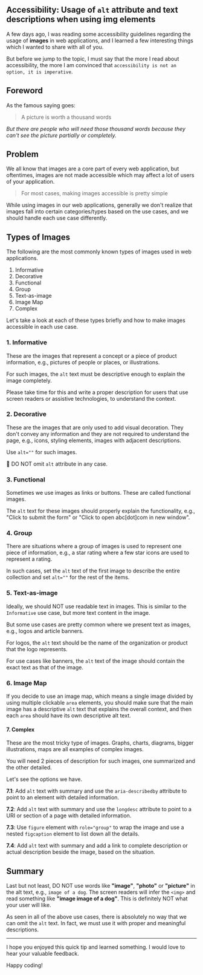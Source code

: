 ## Accessibility: Usage of `alt` attribute and text descriptions when using img elements

A few days ago, I was reading some accessibility guidelines regarding the usage of **images** in web applications, and I learned a few interesting things which I wanted to share with all of you.

But before we jump to the topic, I must say that the more I read about accessibility, the more I am convinced that `accessibility is not an option, it is imperative`.

## Foreword

As the famous saying goes:

> A picture is worth a thousand words

*But there are people who will need those thousand words because they can't see the picture partially or completely.*

## Problem
We all know that images are a core part of every web application, but oftentimes, images are not made accessible which may affect a lot of users of your application.

> For most cases, making images accessible is pretty simple

While using images in our web applications, generally we don't realize that images fall into certain categories/types based on the use cases, and we should handle each use case differently.

## Types of Images
The following are the most commonly known types of images used in web applications.

1. Informative
2. Decorative
3. Functional
4. Group
5. Text-as-image
6. Image Map
7. Complex

Let's take a look at each of these types briefly and how to make images accessible in each use case.

### 1. Informative
These are the images that represent a concept or a piece of product information, e.g., pictures of people or places, or illustrations.

For such images, the `alt` text must be descriptive enough to explain the image completely.

Please take time for this and write a proper description for users that use screen readers or assistive technologies, to understand the context.

### 2. Decorative
These are the images that are only used to add visual decoration. They don't convey any information and they are not required to understand the page, e.g., icons, styling elements, images with adjacent descriptions.

Use `alt=""` for such images.

🚫 DO NOT omit `alt` attribute in any case.

### 3. Functional
Sometimes we use images as links or buttons. These are called functional images.

The `alt` text for these images should properly explain the functionality, e.g., "Click to submit the form" or "Click to open abc[dot]com in new window".

### 4. Group
There are situations where a group of images is used to represent one piece of information, e.g., a star rating where a few star icons are used to represent a rating.

In such cases, set the `alt` text of the first image to describe the entire collection and set `alt=""` for the rest of the items.

### 5. Text-as-image
Ideally, we should NOT use readable text in images. This is similar to the `Informative` use case, but more text content in the image.

But some use cases are pretty common where we present text as images, e.g., logos and article banners.

For logos, the `alt` text should be the name of the organization or product that the logo represents.

For use cases like banners, the `alt` text of the image should contain the exact text as that of the image.

### 6. Image Map
If you decide to use an image map, which means a single image divided by using multiple clickable `area` elements, you should make sure that the main image has a descriptive `alt` text that explains the overall context, and then each `area` should have its own descriptive alt text.

#### 7. Complex
These are the most tricky type of images. Graphs, charts, diagrams, bigger illustrations, maps are all examples of complex images.

You will need 2 pieces of description for such images, one summarized and the other detailed.

Let's see the options we have.

**7.1**: Add `alt` text with summary and use the `aria-describedby` attribute to point to an element with detailed information.

**7.2**: Add `alt` text with summary and use the `longdesc` attribute to point to a URI or section of a page with detailed information.

**7.3**: Use `figure` element with `role="group"` to wrap the image and use a nested `figcaption` element to list down all the details.

**7.4**: Add `alt` text with summary and add a link to complete description or actual description beside the image, based on the situation.

## Summary
Last but not least, DO NOT use words like **"image"**, **"photo"** or **"picture"** in the alt text, e.g., `image of a dog`. The screen readers will infer the `<img>` and read something like **"image image of a dog"**. This is definitely NOT what your user will like.

As seen in all of the above use cases, there is absolutely no way that we can omit the  `alt` text. In fact, we must use it with proper and meaningful descriptions.

---

I hope you enjoyed this quick tip and learned something. I would love to hear your valuable feedback.

Happy coding!